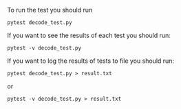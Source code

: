 To run the test you should run

```pytest decode_test.py```

If you want to see the results of each test you should run:

```pytest -v decode_test.py```

If you want to log the results of tests to file you should run:

```pytest decode_test.py > result.txt```

or

```pytest -v decode_test.py > result.txt```
